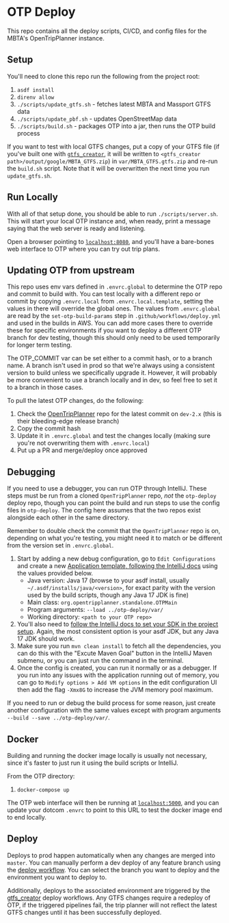 # OTP Deploy

This repo contains all the deploy scripts, CI/CD, and config files for the MBTA's OpenTripPlanner instance.

## Setup

You'll need to clone this repo run the following from the project root:

1. `asdf install`
1. `direnv allow`
1. `./scripts/update_gtfs.sh` - fetches latest MBTA and Massport GTFS data
1. `./scripts/update_pbf.sh` - updates OpenStreetMap data
1. `./scripts/build.sh` - packages OTP into a jar, then runs the OTP build process

If you want to test with local GTFS changes, put a copy of your GTFS file (if you've built
one with [`gtfs_creator`](https://github.com/mbta/gtfs_creator), it will be written to
`<gtfs_creator path>/output/google/MBTA_GTFS.zip`) in `var/MBTA_GTFS.gtfs.zip` and re-run the
`build.sh` script. Note that it will be overwritten the next time you run `update_gtfs.sh`.

## Run Locally

With all of that setup done, you should be able to run `./scripts/server.sh`. This will start your local
OTP instance and, when ready, print a message saying that the web server is ready and listening.

Open a browser pointing to [`localhost:8080`](http://localhost:8080), and you'll have a bare-bones web interface to OTP
where you can try out trip plans.

## Updating OTP from upstream

This repo uses env vars defined in `.envrc.global` to determine the OTP repo and commit to build with. You can test
locally with a different repo or commit by copying `.envrc.local` from `.envrc.local.template`, setting the values in
there will override the global ones.
The values from `.envrc.global` are read by the `set-otp-build-params` step in `.github/workflows/deploy.yml` and used
in the builds in AWS. You can add more cases there to override these for specific environments if you want to deploy a
different OTP branch for dev testing, though this should only need to be used temporarily for longer term testing.

The OTP_COMMIT var can be set either to a commit hash, or to a branch name. A branch isn't used in prod so that we're
always using a consistent version to build unless we specifically upgrade it. However, it will probably be more
convenient to use a branch locally and in dev, so feel free to set it to a branch in those cases.

To pull the latest OTP changes, do the following:

1. Check the [OpenTripPlanner](https://github.com/opentripplanner/OpenTripPlanner/commits/dev-2.x) repo for the latest
   commit on `dev-2.x` (this is their bleeding-edge release branch)
1. Copy the commit hash
1. Update it in `.envrc.global` and test the changes locally (making sure you're not overwriting them with
   `.envrc.local`)
1. Put up a PR and merge/deploy once approved

## Debugging

If you need to use a debugger, you can run OTP through IntelliJ. These steps must be run from a
cloned `OpenTripPlanner` repo, _not_ the `otp-deploy` deploy repo, though you can point the build
and run steps to use the config files in `otp-deploy`. The config here assumes that the two repos
exist alongside each other in the same directory.

Remember to double check the commit that the
`OpenTripPlanner` repo is on, depending on what you're testing, you might need it to match or be
different from the version set in `.envrc.global`.

1. Start by adding a new debug configuration,
go to `Edit Configurations` and create a new [Application template, following the IntelliJ
docs](https://www.jetbrains.com/help/idea/run-debug-configuration.html#createExplicitly) using the
values provided below.
   * Java version: Java 17 (browse to your asdf install, usually `~/.asdf/installs/java/<version>`,
   for exact parity with the version used by the build scripts, though any Java 17 JDK is fine)
   * Main class: `org.opentripplanner.standalone.OTPMain`
   * Program arguments: `--load ../otp-deploy/var/`
   * Working directory: `<path to your OTP repo>`
1. You'll also need to [follow the IntelliJ docs to set your SDK in the project
setup](https://www.jetbrains.com/help/idea/sdk.html#change-project-sdk). Again, the most consistent
option is your asdf JDK, but any Java 17 JDK should work.
1. Make sure you run `mvn clean install` to fetch all the dependencies, you can do this with the
"Excute Maven Goal" button in the IntelliJ Maven submenu, or you can just run the command in the
terminal.
1. Once the config is created, you can run it normally or as a debugger. If you run into any issues
with the application running out of memory, you can go to `Modify options > Add VM options` in the
edit configuration UI then add the flag `-Xmx8G` to increase the JVM memory pool maximum.

If you need to run or debug the build process for some reason, just create another configuration
with the same values except with program arguments `--build --save ../otp-deploy/var/`.

## Docker

Building and running the docker image locally is usually not necessary, since it's faster to just
run it using the build scripts or IntelliJ.

From the OTP directory:

1. `docker-compose up`

The OTP web interface will then be running at [`localhost:5000`](http://localhost:5000), and you can update your
dotcom `.envrc` to point to this URL to test the docker image end to end locally.

## Deploy

Deploys to prod happen automatically when any changes are merged into `master`. You can manually
perform a dev deploy of any feature branch using the
[deploy workflow](https://github.com/mbta/otp-deploy/actions/workflows/deploy.yml). You can
select the branch you want to deploy and the environment you want to deploy to.

Additionally, deploys to the associated environment are triggered by the
[gtfs_creator](https://github.com/mbta/gtfs_creator) deploy workflows. Any GTFS changes require a
redeploy of OTP, if the triggered pipelines fail, the trip planner will not reflect the latest GTFS
changes until it has been successfully deployed.
